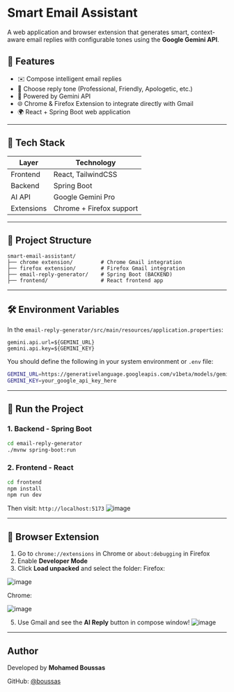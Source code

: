 # Smart Email Assistant

A web application and browser extension that generates smart, context-aware email replies with configurable tones using the **Google Gemini API**.

## 🚀 Features

* ✉️ Compose intelligent email replies
* 🎨 Choose reply tone (Professional, Friendly, Apologetic, etc.)
* 🧠 Powered by Gemini API
* 🌐 Chrome & Firefox Extension to integrate directly with Gmail
* 🌍 React + Spring Boot web application

---

## 🧩 Tech Stack

| Layer      | Technology               |
| ---------- | ------------------------ |
| Frontend   | React, TailwindCSS       |
| Backend    | Spring Boot              |
| AI API     | Google Gemini Pro        |
| Extensions | Chrome + Firefox support |

---

## 📁 Project Structure

```
smart-email-assistant/
├── chrome extension/         # Chrome Gmail integration
├── firefox extension/        # Firefox Gmail integration
├── email-reply-generator/    # Spring Boot (BACKEND)
├── frontend/                 # React frontend app
```

---

## 🛠️ Environment Variables

In the `email-reply-generator/src/main/resources/application.properties`:

```
gemini.api.url=${GEMINI_URL}
gemini.api.key=${GEMINI_KEY}
```

You should define the following in your system environment or `.env` file:

```bash
GEMINI_URL=https://generativelanguage.googleapis.com/v1beta/models/gemini-pro:generateContent?key=
GEMINI_KEY=your_google_api_key_here
```

---

## 🧪 Run the Project

### 1. Backend - Spring Boot

```bash
cd email-reply-generator
./mvnw spring-boot:run
```

### 2. Frontend - React

```bash
cd frontend
npm install
npm run dev
```

Then visit: `http://localhost:5173`
![image](https://github.com/user-attachments/assets/cffc601e-6680-4307-b727-105170326b21)

---

## 🧩 Browser Extension

1. Go to `chrome://extensions` in Chrome or `about:debugging` in Firefox
2. Enable **Developer Mode**
3. Click **Load unpacked** and select the folder:
Firefox:

![image](https://github.com/user-attachments/assets/7c4bccc5-374e-4dd8-b1f8-d8361dee52de)

Chrome:

![image](https://github.com/user-attachments/assets/b4328b87-f4b6-4ed8-9012-d1a2be89458f)

5. Use Gmail and see the **AI Reply** button in compose window!
![image](https://github.com/user-attachments/assets/eccf94b7-4651-4e1c-ae0f-205c7eefea24)

---

## Author

Developed by **Mohamed Boussas**

GitHub: [@boussas](https://github.com/boussas)
